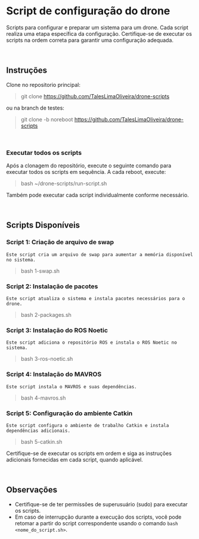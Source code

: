# Script de configuração do drone

Scripts para configurar e preparar um sistema para um drone. Cada script realiza uma etapa específica da configuração. Certifique-se de executar os scripts na ordem correta para garantir uma configuração adequada.

<br>

## Instruções

Clone no repositorio principal:

> git clone https://github.com/TalesLimaOliveira/drone-scripts

ou na branch de testes:

> git clone -b noreboot https://github.com/TalesLimaOliveira/drone-scripts

<br>

### Executar todos os scripts

Após a clonagem do repositório, execute o seguinte comando para executar todos os scripts em sequência.
A cada reboot, execute:

> bash ~/drone-scripts/run-script.sh

Também pode executar cada script individualmente conforme necessário.

<br>

## Scripts Disponíveis

### Script 1: Criação de arquivo de swap

    Este script cria um arquivo de swap para aumentar a memória disponível no sistema.

> bash 1-swap.sh

### Script 2: Instalação de pacotes

    Este script atualiza o sistema e instala pacotes necessários para o drone.

> bash 2-packages.sh


### Script 3: Instalação do ROS Noetic

    Este script adiciona o repositório ROS e instala o ROS Noetic no sistema.

> bash 3-ros-noetic.sh


### Script 4: Instalação do MAVROS

    Este script instala o MAVROS e suas dependências.

> bash 4-mavros.sh


### Script 5: Configuração do ambiente Catkin

    Este script configura o ambiente de trabalho Catkin e instala dependências adicionais.

> bash 5-catkin.sh

Certifique-se de executar os scripts em ordem e siga as instruções adicionais fornecidas em cada script, quando aplicável.

<br>

## Observações

- Certifique-se de ter permissões de superusuário (sudo) para executar os scripts.
- Em caso de interrupção durante a execução dos scripts, você pode retomar a partir do script correspondente usando o comando `bash <nome_do_script.sh>`.
